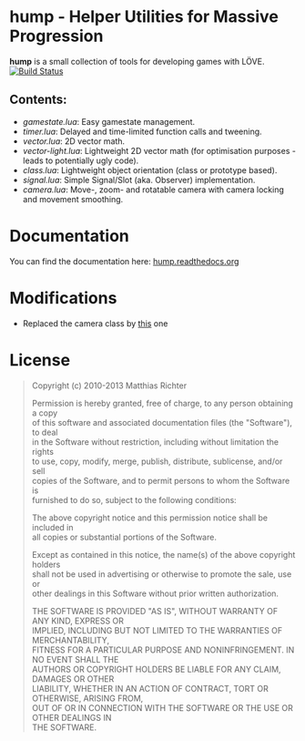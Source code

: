 hump - Helper Utilities for Massive Progression
===============================================

**hump** is a small collection of tools for developing games with L&Ouml;VE.
[![Build Status](https://travis-ci.org/vrld/hump.svg?branch=master)](https://travis-ci.org/vrld/hump)

Contents:
------------

*   *gamestate.lua*: Easy gamestate management.
*   *timer.lua*: Delayed and time-limited function calls and tweening.
*   *vector.lua*: 2D vector math.
*   *vector-light.lua*: Lightweight 2D vector math (for optimisation purposes - leads to potentially ugly code).
*   *class.lua*: Lightweight object orientation (class or prototype based).
*   *signal.lua*: Simple Signal/Slot (aka. Observer) implementation.
*   *camera.lua*: Move-, zoom- and rotatable camera with camera locking and movement smoothing.

Documentation
=============

You can find the documentation here: [hump.readthedocs.org](http://hump.readthedocs.org)

Modifications
=============

- Replaced the camera class by [this](https://github.com/SSYGEN/ModifiedCamera) one


License
=======
> Copyright (c) 2010-2013 Matthias Richter  
>  
> Permission is hereby granted, free of charge, to any person obtaining a copy  
> of this software and associated documentation files (the "Software"), to deal  
> in the Software without restriction, including without limitation the rights  
> to use, copy, modify, merge, publish, distribute, sublicense, and/or sell  
> copies of the Software, and to permit persons to whom the Software is  
> furnished to do so, subject to the following conditions:  
>  
> The above copyright notice and this permission notice shall be included in  
> all copies or substantial portions of the Software.  
>  
> Except as contained in this notice, the name(s) of the above copyright holders  
> shall not be used in advertising or otherwise to promote the sale, use or  
> other dealings in this Software without prior written authorization.  
>  
> THE SOFTWARE IS PROVIDED "AS IS", WITHOUT WARRANTY OF ANY KIND, EXPRESS OR  
> IMPLIED, INCLUDING BUT NOT LIMITED TO THE WARRANTIES OF MERCHANTABILITY,  
> FITNESS FOR A PARTICULAR PURPOSE AND NONINFRINGEMENT. IN NO EVENT SHALL THE  
> AUTHORS OR COPYRIGHT HOLDERS BE LIABLE FOR ANY CLAIM, DAMAGES OR OTHER  
> LIABILITY, WHETHER IN AN ACTION OF CONTRACT, TORT OR OTHERWISE, ARISING FROM,  
> OUT OF OR IN CONNECTION WITH THE SOFTWARE OR THE USE OR OTHER DEALINGS IN  
> THE SOFTWARE.  

